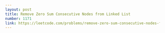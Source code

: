 ```yaml
---
layout: post
title: Remove Zero Sum Consecutive Nodes from Linked List
number: 1171
link: https://leetcode.com/problems/remove-zero-sum-consecutive-nodes-from-linked-list
---
```


